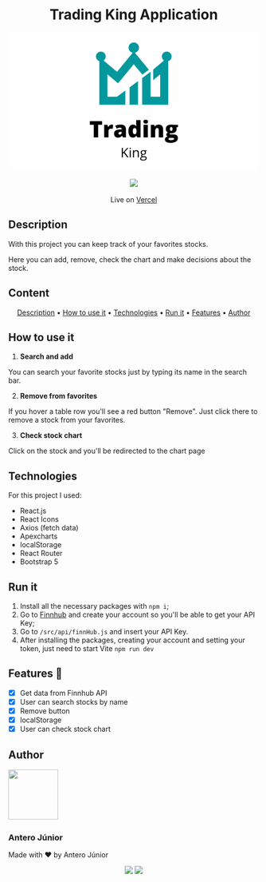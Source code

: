 <h1 align="center">Trading King Application</h1>
<p align="center">
  <img src='src/images/logo.png'>
</p>

<p align='center'>
  <img src="https://img.shields.io/github/license/anterojunior/meals-application"/>
</p>

<p align='center'>Live on <a href="https://trading-king.vercel.app/">Vercel</a></p>

<h2>Description</h2>

With this project you can keep track of your favorites stocks. 

Here you can add, remove, check the chart and make decisions about the stock.

<h2>Content</h2>

<p align='center'>
  <a href='#description'>Description</a> •
  <a href='#use'>How to use it</a> •
  <a href='#technologies'>Technologies</a> •
  <a href='#run'>Run it</a> •
  <a href='#features'>Features</a> •
  <a href='#author'>Author</a>
</p>

<h2 id='use'>How to use it</h2>

1. <strong>Search and add</strong>

You can search your favorite stocks just by typing its name in the search bar.

2. <strong>Remove from favorites</strong>

If you hover a table row you'll see a red button "Remove". Just click there to remove a stock from your favorites.

3. <strong>Check stock chart</strong>

Click on the stock and you'll be redirected to the chart page

<h2 id='technologies'>Technologies</h2>
For this project I used:

- React.js
- React Icons
- Axios (fetch data)
- Apexcharts
- localStorage
- React Router
- Bootstrap 5

<h2 id='run'>Run it</h2>

1. Install all the necessary packages with ``` npm i ```;
2. Go to <a href='https://finnhub.io/'>Finnhub</a> and create your account so you'll be able to get your API Key;
3. Go to <code>/src/api/finnHub.js</code> and insert your API Key.
4. After installing the packages, creating your account and setting your token, just need to start Vite <code>npm run dev</code>

<h2 id='features'>Features 🚧</h2>

- [x] Get data from Finnhub API
- [x] User can search stocks by name
- [x] Remove button
- [x] localStorage
- [x] User can check stock chart

<div>
 <h2 id='author'>Author</h2>
    <img src="https://avatars.githubusercontent.com/u/25884170?v=4" width='100' height='100'/>
    <h3>Antero Júnior</h3>
    <p>Made with ❤️ by Antero Júnior
    <p style='text-align: center'>
        <a href='https://www.linkedin.com/in/antero-arcanjo/' target='_blank'><img src='https://img.shields.io/badge/Antero_Arcanjo-informational&?logo=linkedin&labelColor=blue&color=blue' /></a>
        <a><img src='https://img.shields.io/badge/anterojunior1530@gmail.com-red?&logo=gmail&labelColor=white' /></a>
    </p>
</div>
